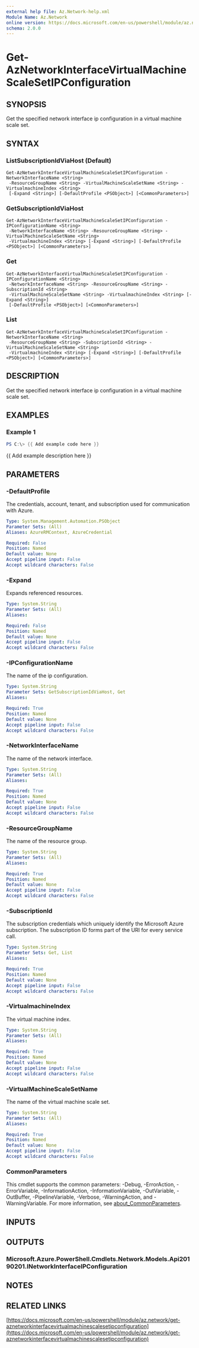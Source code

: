 ```yaml
---
external help file: Az.Network-help.xml
Module Name: Az.Network
online version: https://docs.microsoft.com/en-us/powershell/module/az.network/get-aznetworkinterfacevirtualmachinescalesetipconfiguration
schema: 2.0.0
---
```


# Get-AzNetworkInterfaceVirtualMachineScaleSetIPConfiguration

## SYNOPSIS
Get the specified network interface ip configuration in a virtual machine scale set.

## SYNTAX

### ListSubscriptionIdViaHost (Default)
```
Get-AzNetworkInterfaceVirtualMachineScaleSetIPConfiguration -NetworkInterfaceName <String>
 -ResourceGroupName <String> -VirtualMachineScaleSetName <String> -VirtualmachineIndex <String>
 [-Expand <String>] [-DefaultProfile <PSObject>] [<CommonParameters>]
```

### GetSubscriptionIdViaHost
```
Get-AzNetworkInterfaceVirtualMachineScaleSetIPConfiguration -IPConfigurationName <String>
 -NetworkInterfaceName <String> -ResourceGroupName <String> -VirtualMachineScaleSetName <String>
 -VirtualmachineIndex <String> [-Expand <String>] [-DefaultProfile <PSObject>] [<CommonParameters>]
```

### Get
```
Get-AzNetworkInterfaceVirtualMachineScaleSetIPConfiguration -IPConfigurationName <String>
 -NetworkInterfaceName <String> -ResourceGroupName <String> -SubscriptionId <String>
 -VirtualMachineScaleSetName <String> -VirtualmachineIndex <String> [-Expand <String>]
 [-DefaultProfile <PSObject>] [<CommonParameters>]
```

### List
```
Get-AzNetworkInterfaceVirtualMachineScaleSetIPConfiguration -NetworkInterfaceName <String>
 -ResourceGroupName <String> -SubscriptionId <String> -VirtualMachineScaleSetName <String>
 -VirtualmachineIndex <String> [-Expand <String>] [-DefaultProfile <PSObject>] [<CommonParameters>]
```

## DESCRIPTION
Get the specified network interface ip configuration in a virtual machine scale set.

## EXAMPLES

### Example 1
```powershell
PS C:\> {{ Add example code here }}
```

{{ Add example description here }}

## PARAMETERS

### -DefaultProfile
The credentials, account, tenant, and subscription used for communication with Azure.

```yaml
Type: System.Management.Automation.PSObject
Parameter Sets: (All)
Aliases: AzureRMContext, AzureCredential

Required: False
Position: Named
Default value: None
Accept pipeline input: False
Accept wildcard characters: False
```

### -Expand
Expands referenced resources.

```yaml
Type: System.String
Parameter Sets: (All)
Aliases:

Required: False
Position: Named
Default value: None
Accept pipeline input: False
Accept wildcard characters: False
```

### -IPConfigurationName
The name of the ip configuration.

```yaml
Type: System.String
Parameter Sets: GetSubscriptionIdViaHost, Get
Aliases:

Required: True
Position: Named
Default value: None
Accept pipeline input: False
Accept wildcard characters: False
```

### -NetworkInterfaceName
The name of the network interface.

```yaml
Type: System.String
Parameter Sets: (All)
Aliases:

Required: True
Position: Named
Default value: None
Accept pipeline input: False
Accept wildcard characters: False
```

### -ResourceGroupName
The name of the resource group.

```yaml
Type: System.String
Parameter Sets: (All)
Aliases:

Required: True
Position: Named
Default value: None
Accept pipeline input: False
Accept wildcard characters: False
```

### -SubscriptionId
The subscription credentials which uniquely identify the Microsoft Azure subscription.
The subscription ID forms part of the URI for every service call.

```yaml
Type: System.String
Parameter Sets: Get, List
Aliases:

Required: True
Position: Named
Default value: None
Accept pipeline input: False
Accept wildcard characters: False
```

### -VirtualmachineIndex
The virtual machine index.

```yaml
Type: System.String
Parameter Sets: (All)
Aliases:

Required: True
Position: Named
Default value: None
Accept pipeline input: False
Accept wildcard characters: False
```

### -VirtualMachineScaleSetName
The name of the virtual machine scale set.

```yaml
Type: System.String
Parameter Sets: (All)
Aliases:

Required: True
Position: Named
Default value: None
Accept pipeline input: False
Accept wildcard characters: False
```

### CommonParameters
This cmdlet supports the common parameters: -Debug, -ErrorAction, -ErrorVariable, -InformationAction, -InformationVariable, -OutVariable, -OutBuffer, -PipelineVariable, -Verbose, -WarningAction, and -WarningVariable. For more information, see [about_CommonParameters](http://go.microsoft.com/fwlink/?LinkID=113216).

## INPUTS

## OUTPUTS

### Microsoft.Azure.PowerShell.Cmdlets.Network.Models.Api20190201.INetworkInterfaceIPConfiguration
## NOTES

## RELATED LINKS

[https://docs.microsoft.com/en-us/powershell/module/az.network/get-aznetworkinterfacevirtualmachinescalesetipconfiguration](https://docs.microsoft.com/en-us/powershell/module/az.network/get-aznetworkinterfacevirtualmachinescalesetipconfiguration)

